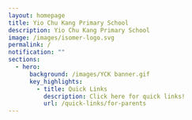```yaml
---
layout: homepage
title: Yio Chu Kang Primary School
description: Yio Chu Kang Primary School
image: /images/isomer-logo.svg
permalink: /
notification: ""
sections:
  - hero:
      background: /images/YCK banner.gif
      key_highlights:
        - title: Quick Links
          description: Click here for quick links!
          url: /quick-links/for-parents
---
```

